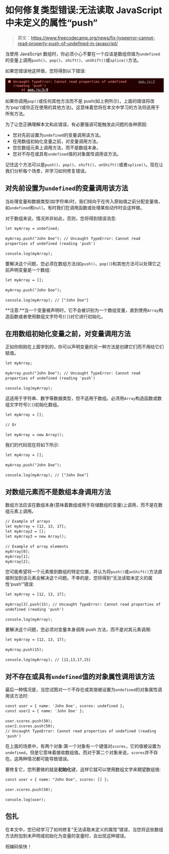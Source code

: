 # 如何修复类型错误:无法读取 JavaScript 中未定义的属性“push”

> 原文：<https://www.freecodecamp.org/news/fix-typeerror-cannot-read-property-push-of-undefined-in-javascript/>

当使用 JavaScript 数组时，你必须小心不要在一个应该是数组但值为`undefined`的变量上调用`push()`、`pop()`、`shift()`、`unShift()`或`splice()`方法。

如果您错误地这样做，您将得到以下错误:

![s_E70A1833F8285C7F5412DCD9531F13EA1E92CB215392E2D976AD0B6D0DFB9AA0_1665231049694_image](img/4c8d1cc637833d4f9cc0ec6ab9db0b0f.png)

如果你调用`pop()`或任何其他方法而不是 push(如上例所示)，上面的错误将改为‘pop’(或你正在使用的其他方法)。这意味着您将在本文中学习的方法将适用于所有方法。

为了让您正确理解本文和此错误，有必要强调可能触发此问题的各种原因:

*   您对先前设置为`undefined`的变量调用该方法。
*   在用数组初始化变量之前，对变量调用方法。
*   您在数组元素上调用方法，而不是数组本身。
*   您对不存在或具有`undefined`值的对象属性调用该方法。

记住这个方法可以是`push()`、`pop()`、`shift()`、`unShift()`或者`splice()`。现在让我们分析每个场景，并学习如何修复错误。

## 对先前设置为`undefined`的变量调用该方法

当处理变量和数据类型(如字符串)时，我们倾向于在传入原始值之前分配变量值，如`undefined`和`null`。有时我们在调用函数或处理某些动作时会这样做。

对于数组来说，情况并非如此，否则，您将得到错误消息:

```
let myArray = undefined;

myArray.push("John Doe"); // Uncaught TypeError: Cannot read properties of undefined (reading 'push')

console.log(myArray); 
```

要解决这个问题，您必须在数组方法(如`push()`、`pop()`)和其他方法可以处理它之前声明变量是一个数组:

```
let myArray = [];

myArray.push("John Doe");

console.log(myArray); // ["John Doe"] 
```

**注意:**当一个变量被声明时，它不会被识别为一个数组变量，直到使用`Array`构造函数或者使用数组文字符号(`[]`)对它进行初始化。

## 在用数组初始化变量之前，对变量调用方法

正如你刚刚在上面学到的，你可以声明变量的另一种方法是创建它们而不用给它们赋值。

```
let myArray;

myArray.push("John Doe"); // Uncaught TypeError: Cannot read properties of undefined (reading 'push')

console.log(myArray); 
```

这适用于字符串、数字等数据类型，但不适用于数组。必须用`Array`构造函数或数组文字符号(`[]`)初始化数组。

```
let myArray = [];

// Or

let myArray = new Array(); 
```

我们的代码现在将如下所示:

```
let myArray = [];

myArray.push("John Doe");

console.log(myArray); // ["John Doe"] 
```

## 对数组元素而不是数组本身调用方法

数组方法应该在数组本身(意味着数组或用于存储数组的变量)上调用，而不是在数组元素上调用。

```
// Example of arrays
let myArray = [12, 13, 17];
let myArray2 = [];
let myArray3 = new Array();

// Example of array elements
myArray[0];
myArray[1];
myArray[2]; 
```

您可能希望将一个元素推到数组的特定位置，并认为将`push()`或`unShift()`方法直接附加到该元素会解决这个问题。不幸的是，您将得到“无法读取未定义的属性‘push’”错误:

```
let myArray = [12, 13, 17];

myArray[3].push(15); // Uncaught TypeError: Cannot read properties of undefined (reading 'push')

console.log(myArray); 
```

要解决这个问题，您必须对变量本身调用 push 方法，而不是对其元素调用:

```
let myArray = [12, 13, 17];

myArray.push(15);

console.log(myArray); // [12,13,17,15] 
```

## 对不存在或具有`undefined`值的对象属性调用该方法

最后一种情况是，当您试图对一个不存在或其值被设置为`undefined`的对象属性调用该方法时:

```
const user = { name: 'John Doe', scores: undefined };
const user2 = { name: 'John Doe' };

user.scores.push(50);
user2.scores.push(50); 
// Uncaught TypeError: Cannot read properties of undefined (reading 'push') 
```

在上面的场景中，有两个对象:第一个对象有一个键值对`scores`，它的值被设置为`undefined`，但是它意味着接收数组值。而对于第二个对象来说，`scores`并不存在。这两种情况都可能导致错误。

要修复它，您所要做的就是**初始化**键，这样它就可以使用数组文字来期望数组值:

```
const user = { name: "John Doe", scores: [] };

user.scores.push(50);

console.log(user); 
```

## 包扎

在本文中，您已经学习了如何修复“无法读取未定义的属性”错误，当您将这些数组方法附加到未声明或初始化为变量的变量时，会出现这种错误。

祝编码愉快！